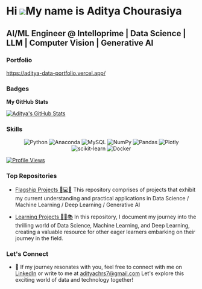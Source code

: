 Hi ![](https://user-images.githubusercontent.com/18350557/176309783-0785949b-9127-417c-8b55-ab5a4333674e.gif)My name is Aditya Chourasiya
=========================================================================================================================================

AI/ML Engineer @ Intelloprime | Data Science | LLM | Computer Vision | Generative AI 
-----------------------------

### Portfolio
https://aditya-data-portfolio.vercel.app/

### Badges

<b>My GitHub Stats</b>

<a href="http://www.github.com/Aditya-NeuralNetNinja">
  <img align="center" src="https://github-readme-streak-stats.herokuapp.com/?user=Aditya-NeuralNetNinja&stroke=ffffff&background=000000&ring=facc15&fire=facc15&currStreakNum=ffffff&currStreakLabel=facc15&sideNums=ffffff&sideLabels=ffffff&dates=ffffff&hide_border=true" alt="Aditya's GitHub Stats" />
</a>

### Skills

</p>
<p align="center">
  <img src="https://img.shields.io/badge/python-3670A0?style=for-the-badge&logo=python&logoColor=ffdd54" alt="Python">
  <img src="https://img.shields.io/badge/Anaconda-%2344A833.svg?style=for-the-badge&logo=anaconda&logoColor=white" alt="Anaconda">
  <img src="https://img.shields.io/badge/mysql-%2300f.svg?style=for-the-badge&logo=mysql&logoColor=white" alt="MySQL">
  <img src="https://img.shields.io/badge/numpy-%23013243.svg?style=for-the-badge&logo=numpy&logoColor=white" alt="NumPy">
  <img src="https://img.shields.io/badge/pandas-%23150458.svg?style=for-the-badge&logo=pandas&logoColor=white" alt="Pandas">
  <img src="https://img.shields.io/badge/Plotly-%233F4F75.svg?style=for-the-badge&logo=plotly&logoColor=white" alt="Plotly">
  <img src="https://img.shields.io/badge/scikit--learn-%23F7931E.svg?style=for-the-badge&logo=scikit-learn&logoColor=white" alt="scikit-learn">
  <img src="https://img.shields.io/badge/docker-%230db7ed.svg?style=for-the-badge&logo=docker&logoColor=white" alt="Docker">
</p>

<a href="https://github.com/Aditya-NeuralNetNinja">
  <img align="center" src="https://komarev.com/ghpvc/?username=Aditya-NeuralNetNinja&color=brightgreen&style=flat-square" alt="Profile Views" />
</a>

### Top Repositories

* [Flagship Projects 🎯💻🔬](https://github.com/Aditya-NeuralNetNinja/Flagship-Projects)
This repository comprises of projects that exhibit my current understanding and practical applications in Data Science / Machine Learning / Deep Learning / Generative AI

* [Learning Projects 🚀🧠📚](https://github.com/Aditya-NeuralNetNinja/Learning-Projects)
In this repository, I document my journey into the thrilling world of Data Science, Machine Learning, and Deep Learning, creating a valuable resource for other eager learners embarking on their journey in the field.

### Let's Connect

* 📎 If my journey resonates with you, feel free to connect with me on [LinkedIn](https://www.linkedin.com/in/aditya-chourasiya/) or write to me at adityachrs7@gmail.com
Let's explore this exciting world of data and technology together!
